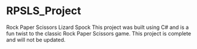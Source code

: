 # RPSLS_Project
Rock Paper Scissors Lizard Spock
This project was built using C# and is a fun twist to the classic
Rock Paper Scissors game.
This project is complete and will not be updated.

